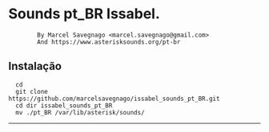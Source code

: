 # Sounds pt_BR Issabel.
```text
        By Marcel Savegnago <marcel.savegnago@gmail.com>
        And https://www.asterisksounds.org/pt-br
```

## Instalação

```
  cd
  git clone https://github.com/marcelsavegnago/issabel_sounds_pt_BR.git
  cd dir issabel_sounds_pt_BR
  mv ./pt_BR /var/lib/asterisk/sounds/
```

---
[Asterisk Sounds]: https://www.asterisksounds.org/pt-br

